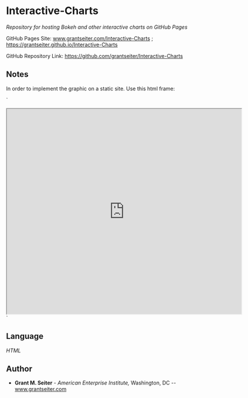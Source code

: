 # Interactive-Charts
*Repository for hosting Bokeh and other interactive charts on GitHub Pages*

GitHub Pages Site: www.grantseiter.com/Interactive-Charts ; https://grantseiter.github.io/Interactive-Charts

GitHub Repository Link: https://github.com/grantseiter/Interactive-Charts

## Notes
In order to implement the graphic on a static site. Use this html frame:

`<center>
<iframe src="https://grantseiter.github.io/Interactive-Charts/2020-10-30_BidenTaxApp_Figure2_AEIdeas.html" width="640" height="560"></iframe>
</center>`

## Language

*HTML*

## Author

* **Grant M. Seiter** - *American Enterprise Institute,* Washington, DC -- www.grantseiter.com
